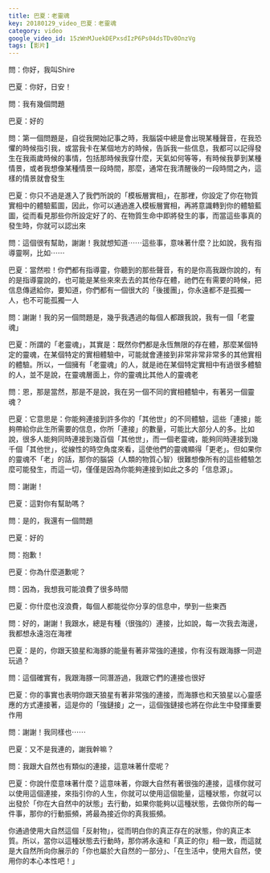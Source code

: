 ```yaml
---
title: 巴夏：老靈魂
key: 20180129_video_巴夏：老靈魂
category: video
google_video_id: 15zWnMJuekDEPxsdIzP6Ps04dsTDv8OnzVg
tags: [影片]
---
```


問：你好，我叫Shire

巴夏：你好，日安！

問：我有幾個問題

巴夏：好的

問：第一個問題是，自從我開始記事之時，我腦袋中總是會出現某種聲音，在我恐懼的時候指引我，或當我卡在某個地方的時候，告訴我一些信息，我都可以記得發生在我兩歲時候的事情，包括那時候我穿什麼，天氣如何等等，有時候我夢到某種情景，或者我想像某種情景一段時間，那麼，通常在我清醒後的一段時間之內，這樣的情景就會發生

巴夏：你只不過是進入了我們所說的「模板層實相」，在那裡，你設定了你在物質實相中的體驗藍圖，因此，你可以通過進入模板層實相，再將意識轉到你的體驗藍圖，從而看見那些你所設定好了的、在物質生命中即將發生的事，而當這些事真的發生時，你就可以認出來

問：這個很有幫助，謝謝！我就想知道⋯⋯這些事，意味著什麼？比如說，我有指導靈啊，比如⋯⋯

巴夏：當然啦！你們都有指導靈，你聽到的那些聲音，有的是你高我跟你說的，有的是指導靈說的，也可能是某些來來去去的其他存在體，祂們在有需要的時候，把信息傳遞給你，要知道，你們都有一個很大的「後援團」，你永遠都不是孤獨一人，也不可能孤獨一人

問：謝謝！我的另一個問題是，幾乎我遇過的每個人都跟我說，我有一個「老靈魂」

巴夏：所謂的「老靈魂」，其實是：既然你們都是永恆無限的存在體，那麼某個特定的靈魂，在某個特定的實相體驗中，可能就會連接到非常非常非常多的其他實相的體驗。所以，一個擁有「老靈魂」的人，就是祂在某個特定實相中有過很多體驗的人，並不是說，在靈魂層面上，你的靈魂比其他人的靈魂老

問：恩，那是當然，那是不是說，我在另一個不同的實相體驗中，有著另一個靈魂？

巴夏：它意思是：你能夠連接到許多你的「其他世」的不同體驗，這些「連接」能夠帶給你此生所需要的信息，你所「連接」的數量，可能比大部分人的多。比如說，很多人能夠同時連接到幾百個「其他世」，而一個老靈魂，能夠同時連接到幾千個「其他世」，從線性的時空角度來看，這使他們的靈魂顯得「更老」。但如果你的靈魂不「老」的話，那你的腦袋（人類的物質心智）很難想像所有的這些體驗怎麼可能發生，而這一切，僅僅是因為你能夠連接到如此之多的「信息源」。

問：謝謝！

巴夏：這對你有幫助嗎？

問：是的，我還有一個問題

巴夏：好的

問：抱歉！

巴夏：你為什麼道歉呢？

問：因為，我想我可能浪費了很多時間

巴夏：你什麼也沒浪費，每個人都能從你分享的信息中，學到一些東西

問：好的，謝謝！我跟水，總是有種（很強的）連接，比如說，每一次我去海邊，我都想永遠泡在海裡

巴夏：是的，你跟天狼星和海豚的能量有著非常強的連接，你有沒有跟海豚一同遊玩過？

問：這個確實有，我跟海豚一同潛游過，我跟它們的連接也很好

巴夏：你的事實也表明你跟天狼星有著非常強的連接，而海豚也和天狼星以心靈感應的方式連接著，這是你的「強鏈接」之一，這個強鏈接也將在你此生中發揮重要作用

問：謝謝！我同樣也⋯⋯

巴夏：又不是我連的，謝我幹嘛？

問：我跟大自然也有類似的連接，這意味著什麼呢？

巴夏：你說什麼意味著什麼？這意味著，你跟大自然有著很強的連接，這樣你就可以使用這個連接，來指引你的人生，你就可以使用這個能量，這種狀態，你就可以出發於「你在大自然中的狀態」去行動，如果你能夠以這種狀態，去做你所的每一件事，那你的行動振頻，將最為接近你的真我振頻。

你通過使用大自然這個「反射物」，從而明白你的真正存在的狀態，你的真正本質。所以，當你以這種狀態去行動時，那你將永遠和「真正的你」相一致，而這就是大自然所向你展示的「你也屬於大自然的一部分」、「在生活中，使用大自然，使用你的本心本性吧！」
